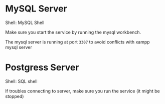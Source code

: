 # MySQL Server

Shell: MySQL Shell

Make sure you start the service by running the mysql workbench.

The mysql server is running at port `3307` to avoid conflicts with xampp mysql server


# Postgress Server

Shell: SQL shell

If troubles connecting to server, make sure you run the service (it might be stopped)
